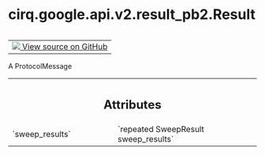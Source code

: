 <div itemscope itemtype="http://developers.google.com/ReferenceObject">
<meta itemprop="name" content="cirq.google.api.v2.result_pb2.Result" />
<meta itemprop="path" content="Stable" />
</div>

# cirq.google.api.v2.result_pb2.Result

<!-- Insert buttons and diff -->

<table class="tfo-notebook-buttons tfo-api" align="left">

<td>
  <a target="_blank" href="https://github.com/quantumlib/cirq/tree/master/cirq/google/api/v2/result.proto">
    <img src="https://www.tensorflow.org/images/GitHub-Mark-32px.png" />
    View source on GitHub
  </a>
</td>
</table>



A ProtocolMessage

<!-- Placeholder for "Used in" -->




<!-- Tabular view -->
 <table class="responsive fixed orange">
<colgroup><col width="214px"><col></colgroup>
<tr><th colspan="2"><h2 class="add-link">Attributes</h2></th></tr>

<tr>
<td>
`sweep_results`
</td>
<td>
`repeated SweepResult sweep_results`
</td>
</tr>
</table>



